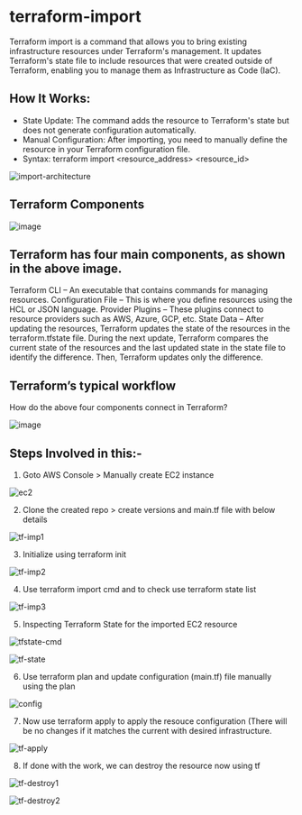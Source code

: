 # terraform-import

Terraform import is a command that allows you to bring existing infrastructure resources under Terraform's management. It updates Terraform's state file to include resources that were created outside of Terraform, enabling you to manage them as Infrastructure as Code (IaC).

## How It Works:
- State Update: The command adds the resource to Terraform's state but does not generate configuration automatically.
- Manual Configuration: After importing, you need to manually define the resource in your Terraform configuration file.
- Syntax:
terraform import <resource_address> <resource_id>

![import-architecture](https://github.com/user-attachments/assets/a6df3ddb-4df2-4b74-a985-1a219514e295)

## Terraform Components

![image](https://github.com/user-attachments/assets/bd92f38c-272d-42ea-b55e-c6bb9e60c5bd)

## Terraform has four main components, as shown in the above image.

Terraform CLI – An executable that contains commands for managing resources.
Configuration File – This is where you define resources using the HCL or JSON language.
Provider Plugins – These plugins connect to resource providers such as AWS, Azure, GCP, etc.
State Data – After updating the resources, Terraform updates the state of the resources in the terraform.tfstate file. During the next update, Terraform compares the current state of the resources and the last updated state in the state file to identify the difference. Then, Terraform updates only the difference.


## Terraform’s typical workflow
How do the above four components connect in Terraform?

![image](https://github.com/user-attachments/assets/49605597-8133-4ff7-acdd-c33f5edff4e0)

## Steps Involved in this:-

1. Goto AWS Console > Manually create EC2 instance

![ec2](https://github.com/user-attachments/assets/fded16f7-355f-4edc-93a8-afb0c2b4e21f)

2. Clone the created repo > create versions and main.tf file with below details

![tf-imp1](https://github.com/user-attachments/assets/02fb8709-d58c-4be9-96c5-e8d3249bac66)

3. Initialize using terraform init 

![tf-imp2](https://github.com/user-attachments/assets/fa73efc0-6365-4e26-8109-f11b796470ff)

4. Use terraform import cmd and to check use terraform state list

![tf-imp3](https://github.com/user-attachments/assets/362aa5f2-9a89-4744-a006-06ff287c9fce)

5. Inspecting Terraform State for the imported EC2 resource

 ![tfstate-cmd](https://github.com/user-attachments/assets/7e9340c2-0854-4e17-9e03-b1d355879523)

![tf-state](https://github.com/user-attachments/assets/5535993e-c7e6-44e2-bb74-95e885e540db)

6. Use terraform plan and update configuration (main.tf) file manually using the plan

![config](https://github.com/user-attachments/assets/bedd211b-da4b-417b-9c95-47ba52b76bd5)

7. Now use terraform apply to apply the resouce configuration (There will be no changes if it matches the current with desired infrastructure.

![tf-apply](https://github.com/user-attachments/assets/61169e77-d654-4fc6-9ce9-27b221b87c1c)

8. If done with the work, we can destroy the resource now using tf

![tf-destroy1](https://github.com/user-attachments/assets/a9106be6-2b24-4252-96d4-d1e95dc5c055)

![tf-destroy2](https://github.com/user-attachments/assets/1388a6a8-e738-4629-af3b-b4ba7eff7326)

